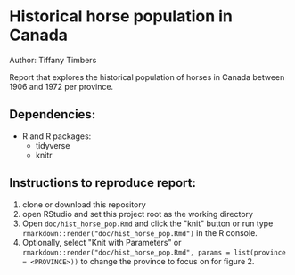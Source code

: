 # Historical horse population in Canada
Author: Tiffany Timbers

Report that explores the historical population of horses in Canada between 1906 and 1972 per province.

## Dependencies:
- R and R packages:
  - tidyverse
  - knitr

## Instructions to reproduce report:
1. clone or download this repository
2. open RStudio and set this project root as the working directory
3. Open `doc/hist_horse_pop.Rmd` and click the "knit" button or run type `rmarkdown::render("doc/hist_horse_pop.Rmd")` in the R console.
4. Optionally, select "Knit with Parameters" or `rmarkdown::render("doc/hist_horse_pop.Rmd", params = list(province = <PROVINCE>))` to change the province to focus on for figure 2.